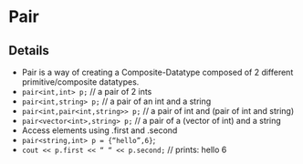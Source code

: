 # Pair

## Details
* Pair is a way of creating a Composite-Datatype composed of 2 different primitive/composite datatypes.
* `pair<int,int> p;` // a pair of 2 ints
* `pair<int,string> p;` // a pair of an int and a string
* `pair<int,pair<int,string>> p;` // a pair of int and (pair of int and string)
* `pair<vector<int>,string> p;` // a pair of a (vector of int) and a string
* Access elements using .first and .second
* `pair<string,int> p = {“hello”,6}`;
* `cout << p.first << “ “ << p.second;` // prints: hello 6
